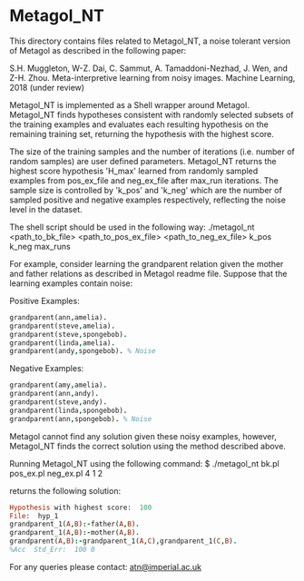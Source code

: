 # Metagol_NT
This directory contains files related to Metagol_NT, a noise tolerant version of Metagol as described in the following paper:

S.H. Muggleton, W-Z. Dai, C. Sammut, A. Tamaddoni-Nezhad, J. Wen, and Z-H. Zhou. Meta-interpretive learning from noisy images. Machine Learning, 2018 (under review)

Metagol_NT is implemented as a Shell wrapper around Metagol. Metagol_NT finds hypotheses consistent with randomly selected subsets of the training examples and evaluates each resulting hypothesis on the remaining training set, returning the hypothesis with the highest score.

The size of the training samples and the number of iterations (i.e. number of random samples) are user defined parameters. Metagol_NT returns the highest score hypothesis 'H_max' learned from randomly sampled examples from pos_ex_file and neg_ex_file after max_run iterations. The sample size is controlled by 'k_pos' and 'k_neg' which are the number of sampled positive and negative examples respectively, reflecting the noise level in the dataset.

The shell script should be used in the following way:
./metagol_nt <path_to_bk_file> <path_to_pos_ex_file> <path_to_neg_ex_file> k_pos k_neg max_runs

For example, consider learning the grandparent relation given the mother and father relations as described in Metagol readme file. Suppose that the learning examples contain noise:

Positive Examples:
```prolog
grandparent(ann,amelia).
grandparent(steve,amelia).
grandparent(steve,spongebob).
grandparent(linda,amelia).
grandparent(andy,spongebob). % Noise
```
Negative Examples:
```prolog
grandparent(amy,amelia).
grandparent(ann,andy).
grandparent(steve,andy).
grandparent(linda,spongebob).
grandparent(ann,spongebob). % Noise
```
Metagol cannot find any solution given these noisy examples, however, Metagol_NT finds the correct solution using the method described above.

Running Metagol_NT using the following command:
$ ./metagol_nt bk.pl pos_ex.pl neg_ex.pl 4 1 2

returns the following solution:

```prolog
Hypothesis with highest score:  100
File:  hyp_1
grandparent_1(A,B):-father(A,B).
grandparent_1(A,B):-mother(A,B).
grandparent(A,B):-grandparent_1(A,C),grandparent_1(C,B).
%Acc  Std_Err: 	100	0
```
For any queries please contact: atn@imperial.ac.uk
